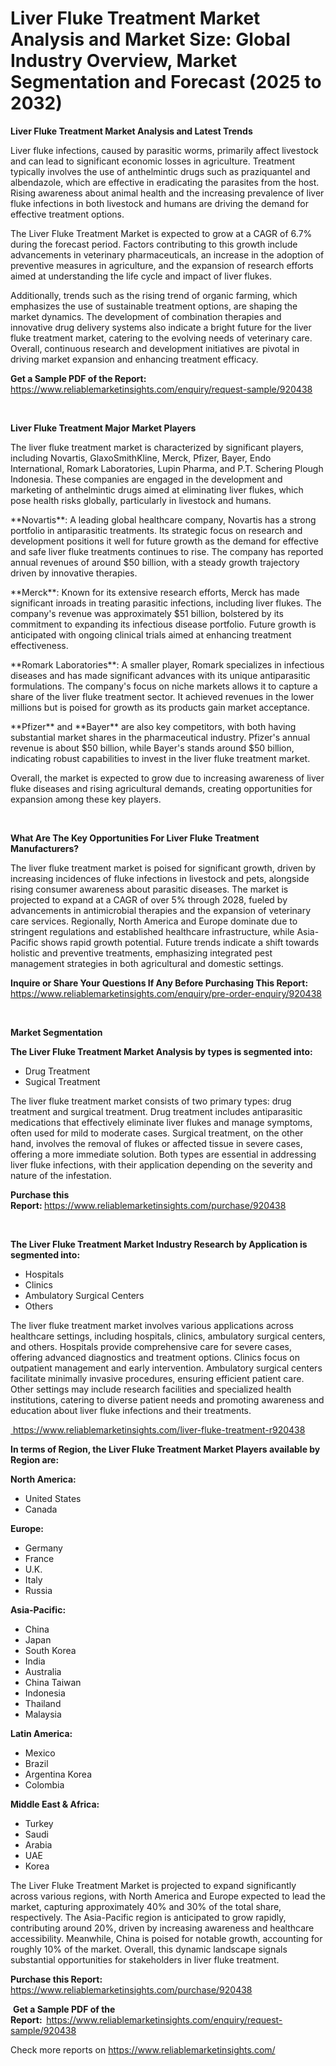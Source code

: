 <p><h1>Liver Fluke Treatment Market Analysis and Market Size: Global Industry Overview, Market Segmentation and Forecast (2025 to 2032)</h1></p><p><strong>Liver Fluke Treatment Market Analysis and Latest Trends</strong></p>
<p><p>Liver fluke infections, caused by parasitic worms, primarily affect livestock and can lead to significant economic losses in agriculture. Treatment typically involves the use of anthelmintic drugs such as praziquantel and albendazole, which are effective in eradicating the parasites from the host. Rising awareness about animal health and the increasing prevalence of liver fluke infections in both livestock and humans are driving the demand for effective treatment options. </p><p>The Liver Fluke Treatment Market is expected to grow at a CAGR of 6.7% during the forecast period. Factors contributing to this growth include advancements in veterinary pharmaceuticals, an increase in the adoption of preventive measures in agriculture, and the expansion of research efforts aimed at understanding the life cycle and impact of liver flukes. </p><p>Additionally, trends such as the rising trend of organic farming, which emphasizes the use of sustainable treatment options, are shaping the market dynamics. The development of combination therapies and innovative drug delivery systems also indicate a bright future for the liver fluke treatment market, catering to the evolving needs of veterinary care. Overall, continuous research and development initiatives are pivotal in driving market expansion and enhancing treatment efficacy.</p></p>
<p><strong>Get a Sample PDF of the Report:&nbsp;</strong> <a href="https://www.reliablemarketinsights.com/enquiry/request-sample/920438?utm_campaign=2885&utm_medium=2&utm_source=Github&utm_content=ia&utm_term=06032025&utm_id=liver-fluke-treatment">https://www.reliablemarketinsights.com/enquiry/request-sample/920438</a></p>
<p>&nbsp;</p>
<p><strong>Liver Fluke Treatment Major Market Players</strong></p>
<p><p>The liver fluke treatment market is characterized by significant players, including Novartis, GlaxoSmithKline, Merck, Pfizer, Bayer, Endo International, Romark Laboratories, Lupin Pharma, and P.T. Schering Plough Indonesia. These companies are engaged in the development and marketing of anthelmintic drugs aimed at eliminating liver flukes, which pose health risks globally, particularly in livestock and humans.</p><p>**Novartis**: A leading global healthcare company, Novartis has a strong portfolio in antiparasitic treatments. Its strategic focus on research and development positions it well for future growth as the demand for effective and safe liver fluke treatments continues to rise. The company has reported annual revenues of around $50 billion, with a steady growth trajectory driven by innovative therapies.</p><p>**Merck**: Known for its extensive research efforts, Merck has made significant inroads in treating parasitic infections, including liver flukes. The company's revenue was approximately $51 billion, bolstered by its commitment to expanding its infectious disease portfolio. Future growth is anticipated with ongoing clinical trials aimed at enhancing treatment effectiveness.</p><p>**Romark Laboratories**: A smaller player, Romark specializes in infectious diseases and has made significant advances with its unique antiparasitic formulations. The company's focus on niche markets allows it to capture a share of the liver fluke treatment sector. It achieved revenues in the lower millions but is poised for growth as its products gain market acceptance.</p><p>**Pfizer** and **Bayer** are also key competitors, with both having substantial market shares in the pharmaceutical industry. Pfizer's annual revenue is about $50 billion, while Bayer's stands around $50 billion, indicating robust capabilities to invest in the liver fluke treatment market.</p><p>Overall, the market is expected to grow due to increasing awareness of liver fluke diseases and rising agricultural demands, creating opportunities for expansion among these key players.</p></p>
<p>&nbsp;</p>
<p><strong>What Are The Key Opportunities For Liver Fluke Treatment Manufacturers?</strong></p>
<p><p>The liver fluke treatment market is poised for significant growth, driven by increasing incidences of fluke infections in livestock and pets, alongside rising consumer awareness about parasitic diseases. The market is projected to expand at a CAGR of over 5% through 2028, fueled by advancements in antimicrobial therapies and the expansion of veterinary care services. Regionally, North America and Europe dominate due to stringent regulations and established healthcare infrastructure, while Asia-Pacific shows rapid growth potential. Future trends indicate a shift towards holistic and preventive treatments, emphasizing integrated pest management strategies in both agricultural and domestic settings.</p></p>
<p><strong>Inquire or Share Your Questions If Any Before Purchasing This Report:</strong> <a href="https://www.reliablemarketinsights.com/enquiry/pre-order-enquiry/920438?utm_campaign=2885&utm_medium=2&utm_source=Github&utm_content=ia&utm_term=06032025&utm_id=liver-fluke-treatment">https://www.reliablemarketinsights.com/enquiry/pre-order-enquiry/920438</a></p>
<p>&nbsp;</p>
<p><strong>Market Segmentation</strong></p>
<p><strong>The Liver Fluke Treatment Market Analysis by types is segmented into:</strong></p>
<p><ul><li>Drug Treatment</li><li>Sugical Treatment</li></ul></p>
<p><p>The liver fluke treatment market consists of two primary types: drug treatment and surgical treatment. Drug treatment includes antiparasitic medications that effectively eliminate liver flukes and manage symptoms, often used for mild to moderate cases. Surgical treatment, on the other hand, involves the removal of flukes or affected tissue in severe cases, offering a more immediate solution. Both types are essential in addressing liver fluke infections, with their application depending on the severity and nature of the infestation.</p></p>
<p><strong>Purchase this Report:&nbsp;</strong><a href="https://www.reliablemarketinsights.com/purchase/920438?utm_campaign=2885&utm_medium=2&utm_source=Github&utm_content=ia&utm_term=06032025&utm_id=liver-fluke-treatment">https://www.reliablemarketinsights.com/purchase/920438</a></p>
<p>&nbsp;</p>
<p><strong>The Liver Fluke Treatment Market Industry Research by Application is segmented into:</strong></p>
<p><ul><li>Hospitals</li><li>Clinics</li><li>Ambulatory Surgical Centers</li><li>Others</li></ul></p>
<p><p>The liver fluke treatment market involves various applications across healthcare settings, including hospitals, clinics, ambulatory surgical centers, and others. Hospitals provide comprehensive care for severe cases, offering advanced diagnostics and treatment options. Clinics focus on outpatient management and early intervention. Ambulatory surgical centers facilitate minimally invasive procedures, ensuring efficient patient care. Other settings may include research facilities and specialized health institutions, catering to diverse patient needs and promoting awareness and education about liver fluke infections and their treatments.</p></p>
<p><a href="https://www.reliablemarketinsights.com/liver-fluke-treatment-r920438?utm_campaign=2885&utm_medium=2&utm_source=Github&utm_content=ia&utm_term=06032025&utm_id=liver-fluke-treatment">&nbsp;https://www.reliablemarketinsights.com/liver-fluke-treatment-r920438</a></p>
<p><strong>In terms of Region, the Liver Fluke Treatment Market Players available by Region are:</strong></p>
<p>
    <p> <strong> North America: </strong>
        <ul>
            <li>United States</li>
            <li>Canada</li>
        </ul>
        </p> 
    <p> <strong> Europe: </strong>
        <ul>
            <li>Germany</li>
            <li>France</li>
            <li>U.K.</li>
            <li>Italy</li>
            <li>Russia</li>
        </ul>
        </p> 
    <p> <strong> Asia-Pacific: </strong>
        <ul>
            <li>China</li>
            <li>Japan</li>
            <li>South Korea</li>
            <li>India</li>
            <li>Australia</li>
            <li>China Taiwan</li>
            <li>Indonesia</li>
            <li>Thailand</li>
            <li>Malaysia</li>
        </ul>
        </p> 
    <p> <strong> Latin America: </strong>
        <ul>
            <li>Mexico</li>
            <li>Brazil</li>
            <li>Argentina Korea</li>
            <li>Colombia</li>
        </ul>
        </p> 
    <p> <strong> Middle East & Africa: </strong>
        <ul>
            <li>Turkey</li>
            <li>Saudi</li>
            <li>Arabia</li>
            <li>UAE</li>
            <li>Korea</li>
        </ul>
    </p>
    </p>
<p><p>The Liver Fluke Treatment Market is projected to expand significantly across various regions, with North America and Europe expected to lead the market, capturing approximately 40% and 30% of the total share, respectively. The Asia-Pacific region is anticipated to grow rapidly, contributing around 20%, driven by increasing awareness and healthcare accessibility. Meanwhile, China is poised for notable growth, accounting for roughly 10% of the market. Overall, this dynamic landscape signals substantial opportunities for stakeholders in liver fluke treatment.</p></p>
<p><strong>Purchase this Report: </strong><a href="https://www.reliablemarketinsights.com/purchase/920438?utm_campaign=2885&utm_medium=2&utm_source=Github&utm_content=ia&utm_term=06032025&utm_id=liver-fluke-treatment">https://www.reliablemarketinsights.com/purchase/920438</a></p>
<p>&nbsp;<strong>Get a Sample PDF of the Report:&nbsp;&nbsp;</strong><a href="https://www.reliablemarketinsights.com/enquiry/request-sample/920438?utm_campaign=2885&utm_medium=2&utm_source=Github&utm_content=ia&utm_term=06032025&utm_id=liver-fluke-treatment">https://www.reliablemarketinsights.com/enquiry/request-sample/920438</a></p>
<p><strong></strong></p>
<p>Check more reports on <a href="https://www.reliablemarketinsights.com/?utm_campaign=2885&utm_medium=2&utm_source=Github&utm_content=ia&utm_term=06032025&utm_id=liver-fluke-treatment">https://www.reliablemarketinsights.com/</a></p>